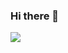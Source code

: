 ### Hi there 👋
<a href="https://velog.io/@phantom5087" target="_blank"><img src="https://img.shields.io/badge/블로그-#20C997?style=flat-square&logo=Velog&logoColor=#20C997"/></a>
<!--
**SHark-Uni/SHark-Uni** is a ✨ _special_ ✨ repository because its `README.md` (this file) appears on your GitHub profile.

Here are some ideas to get you started:

- 🔭 I’m currently working on ...
- 🌱 I’m currently learning ...
- 👯 I’m looking to collaborate on ...
- 🤔 I’m looking for help with ...
- 💬 Ask me about ...
- 📫 How to reach me: ...
- 😄 Pronouns: ...
- ⚡ Fun fact: ...
-->
